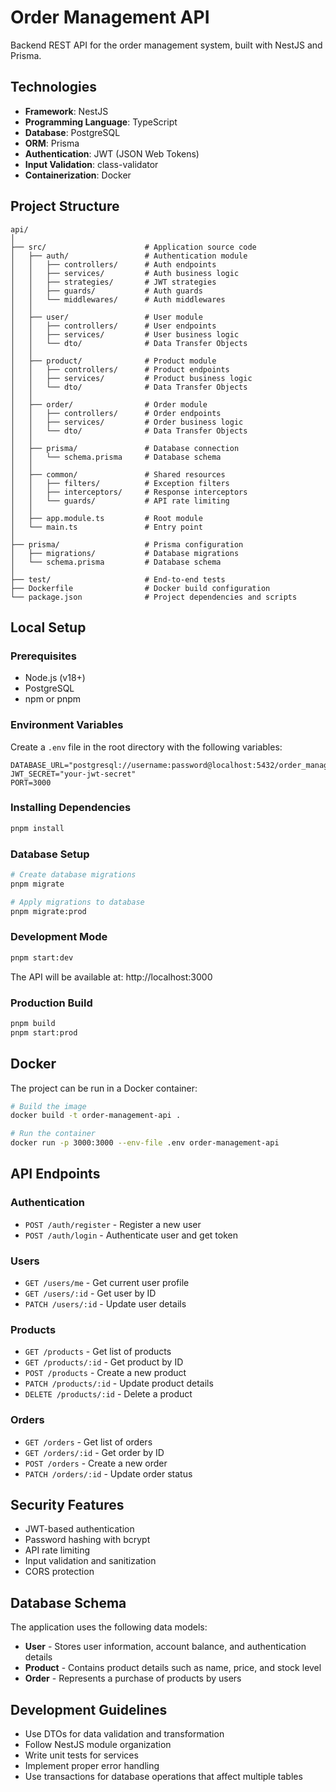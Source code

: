 # Order Management API

Backend REST API for the order management system, built with NestJS and Prisma.

## Technologies

- **Framework**: NestJS
- **Programming Language**: TypeScript
- **Database**: PostgreSQL
- **ORM**: Prisma
- **Authentication**: JWT (JSON Web Tokens)
- **Input Validation**: class-validator
- **Containerization**: Docker

## Project Structure

```
api/
│
├── src/                      # Application source code
│   ├── auth/                 # Authentication module
│   │   ├── controllers/      # Auth endpoints
│   │   ├── services/         # Auth business logic
│   │   ├── strategies/       # JWT strategies
│   │   ├── guards/           # Auth guards
│   │   └── middlewares/      # Auth middlewares
│   │
│   ├── user/                 # User module
│   │   ├── controllers/      # User endpoints
│   │   ├── services/         # User business logic
│   │   └── dto/              # Data Transfer Objects
│   │
│   ├── product/              # Product module
│   │   ├── controllers/      # Product endpoints
│   │   ├── services/         # Product business logic
│   │   └── dto/              # Data Transfer Objects
│   │
│   ├── order/                # Order module
│   │   ├── controllers/      # Order endpoints
│   │   ├── services/         # Order business logic
│   │   └── dto/              # Data Transfer Objects
│   │
│   ├── prisma/               # Database connection
│   │   └── schema.prisma     # Database schema
│   │
│   ├── common/               # Shared resources
│   │   ├── filters/          # Exception filters
│   │   ├── interceptors/     # Response interceptors
│   │   └── guards/           # API rate limiting
│   │
│   ├── app.module.ts         # Root module
│   └── main.ts               # Entry point
│
├── prisma/                   # Prisma configuration
│   ├── migrations/           # Database migrations
│   └── schema.prisma         # Database schema
│
├── test/                     # End-to-end tests
├── Dockerfile                # Docker build configuration
└── package.json              # Project dependencies and scripts
```

## Local Setup

### Prerequisites

- Node.js (v18+)
- PostgreSQL
- npm or pnpm

### Environment Variables

Create a `.env` file in the root directory with the following variables:

```
DATABASE_URL="postgresql://username:password@localhost:5432/order_management"
JWT_SECRET="your-jwt-secret"
PORT=3000
```

### Installing Dependencies

```bash
pnpm install
```

### Database Setup

```bash
# Create database migrations
pnpm migrate

# Apply migrations to database
pnpm migrate:prod
```

### Development Mode

```bash
pnpm start:dev
```

The API will be available at: http://localhost:3000

### Production Build

```bash
pnpm build
pnpm start:prod
```

## Docker

The project can be run in a Docker container:

```bash
# Build the image
docker build -t order-management-api .

# Run the container
docker run -p 3000:3000 --env-file .env order-management-api
```

## API Endpoints

### Authentication

- `POST /auth/register` - Register a new user
- `POST /auth/login` - Authenticate user and get token

### Users

- `GET /users/me` - Get current user profile
- `GET /users/:id` - Get user by ID
- `PATCH /users/:id` - Update user details

### Products

- `GET /products` - Get list of products
- `GET /products/:id` - Get product by ID
- `POST /products` - Create a new product
- `PATCH /products/:id` - Update product details
- `DELETE /products/:id` - Delete a product

### Orders

- `GET /orders` - Get list of orders
- `GET /orders/:id` - Get order by ID
- `POST /orders` - Create a new order
- `PATCH /orders/:id` - Update order status

## Security Features

- JWT-based authentication
- Password hashing with bcrypt
- API rate limiting
- Input validation and sanitization
- CORS protection

## Database Schema

The application uses the following data models:

- **User** - Stores user information, account balance, and authentication details
- **Product** - Contains product details such as name, price, and stock level
- **Order** - Represents a purchase of products by users

## Development Guidelines

- Use DTOs for data validation and transformation
- Follow NestJS module organization
- Write unit tests for services
- Implement proper error handling
- Use transactions for database operations that affect multiple tables
